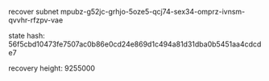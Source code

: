 recover subnet mpubz-g52jc-grhjo-5oze5-qcj74-sex34-omprz-ivnsm-qvvhr-rfzpv-vae

state hash: 56f5cbd10473fe7507ac0b86e0cd24e869d1c494a81d31dba0b5451aa4cdcde7

recovery height: 9255000
